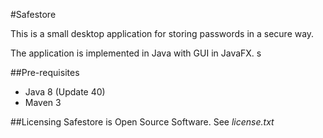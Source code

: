 #Safestore

This is a small desktop application for storing passwords in a secure way.

The application is implemented in Java with GUI in JavaFX.
s

##Pre-requisites
* Java 8 (Update 40)
* Maven 3

##Licensing
Safestore is Open Source Software.
See _license.txt_